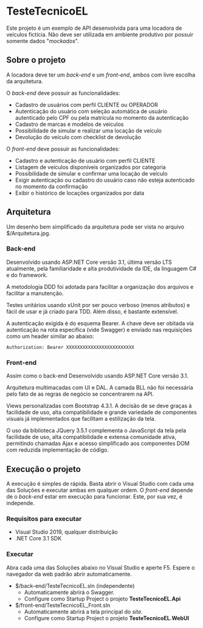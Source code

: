 

# TesteTecnicoEL

Este projeto é um exemplo de API desenvolvida para uma locadora de veículos fictícia.
Não deve ser utilizada em ambiente produtivo por possuir somente dados "*mockados*".

## Sobre o projeto

A locadora deve ter um *back-end* e um *front-end*, ambos com livre escolha da arquitetura.

O *back-end* deve possuir as funcionalidades:
- Cadastro de usuários com perfil CLIENTE ou OPERADOR
- Autenticação do usuário com seleção automática de usuário autenticado pelo CPF ou pela matrícula no momento da autenticação
- Cadastro de marcas e modelos de veículos
- Possibilidade de simular e realizar uma locação de veículo
- Devolução do veículo com checklist de devolução

O *front-end* deve possuir as funcionalidades:
- Cadastro e autenticação de usuário com perfil CLIENTE
- Listagem de veículos disponíveis organizados por categoria
- Possibilidade de simular e confirmar uma locação de veículo
- Exigir autenticação ou cadastro do usuário caso não esteja autenticado no momento da confirmação
- Exibir o histórico de locações organizados por data

## Arquitetura

Um desenho bem simplificado da arquitetura pode ser vista no arquivo $/Arquitetura.jpg.

### Back-end

Desenvolvido usando ASP.NET Core versão 3.1, última versão LTS atualmente, pela familiaridade e alta produtividade da IDE, da linguagem C# e do framework.

A metodologia DDD foi adotada para facilitar a organização dos arquivos e facilitar a manutenção.

Testes unitários usando xUnit por ser pouco verboso (menos atributos) e fácil de usar e já criado para TDD. Além disso, é bastante extensível.

A autenticação exigida é do esquema Bearer. A chave deve ser obitada via autenticação na rota específica (vide Swagger) e enviado nas requisições como um header similar ao abaixo:
```
Authorization: Bearer XXXXXXXXXXXXXXXXXXXXXXXXX
```

### Front-end

Assim como o back-end Desenvolvido usando ASP.NET Core versão 3.1.

Arquitetura multimacadas com UI e DAL. A camada BLL não foi necessária pelo fato de as regras de negócio se concentrarem na API.

Views personalizadas com Bootstrap 4.3.1. A decisão de se deve graças à facilidade de uso, alta compatibilidade e grande variedade de componentes visuais já implementados que facilitam a estilização da tela.

O uso da biblioteca JQuery 3.5.1 complementa o JavaScript da tela pela facilidade de uso, alta compatibilidade e extensa comunidade ativa, permitindo chamadas Ajax e acesso simplificado aos componentes DOM com reduzida implementação de código.

## Execução o projeto

A execução é simples de rápida. Basta abrir o Visual Studio com cada uma das Soluções e executar ambas em qualquer ordem. O *front-end* depende de o *back-end* estar em execução para funcionar. Este, por sua vez, é independe.

### Requisitos para executar

- Visual Studio 2019, qualquer distribuição
- .NET Core 3.1 SDK

### Executar

Abra cada uma das Soluções abaixo no Visual Studio e aperte F5. Espere o navegador da web padrão abrir automaticamente.

- $/back-end/TesteTecnicoEL.sln (independente)
    - Automaticamente abrirá o Swagger.
    - Configure como Startup Project o projeto **TesteTecnicoEL.Api**
- $/front-end/TesteTecnicoEL_Front.sln
    - Automaticamente abrirá a tela principal do *site*.
    - Configure como Startup Project o projeto **TesteTecnicoEL.WebUI**

